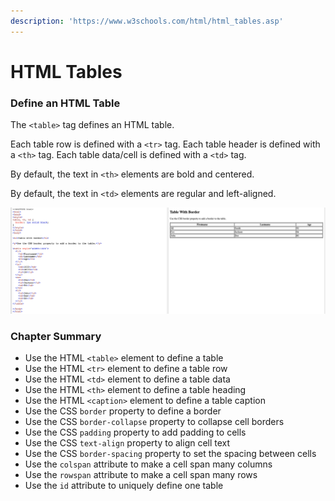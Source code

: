```yaml
---
description: 'https://www.w3schools.com/html/html_tables.asp'
---
```


# HTML Tables

### Define an HTML Table

The `<table>` tag defines an HTML table.

Each table row is defined with a `<tr>` tag. Each table header is defined with a `<th>` tag. Each table data/cell is defined with a `<td>` tag.

By default, the text in `<th>` elements are bold and centered.

By default, the text in `<td>` elements are regular and left-aligned.



![](../../.gitbook/assets/image%20%28308%29.png)





### Chapter Summary

* Use the HTML `<table>` element to define a table
* Use the HTML `<tr>` element to define a table row
* Use the HTML `<td>` element to define a table data
* Use the HTML `<th>` element to define a table heading
* Use the HTML `<caption>` element to define a table caption
* Use the CSS `border` property to define a border
* Use the CSS `border-collapse` property to collapse cell borders
* Use the CSS `padding` property to add padding to cells
* Use the CSS `text-align` property to align cell text
* Use the CSS `border-spacing` property to set the spacing between cells
* Use the `colspan` attribute to make a cell span many columns
* Use the `rowspan` attribute to make a cell span many rows
* Use the `id` attribute to uniquely define one table

